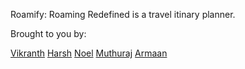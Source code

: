 Roamify: Roaming Redefined is a travel itinary planner.

Brought to you by:

[Vikranth](https://github.com/Vikranth3140)
[Harsh](https://github.com/FakePickle)
[Noel](https://github.com/noeltiju)
[Muthuraj](https://github.com/Muthuraj-Vairamuthu)
[Armaan](https://github.com/aturtle4)